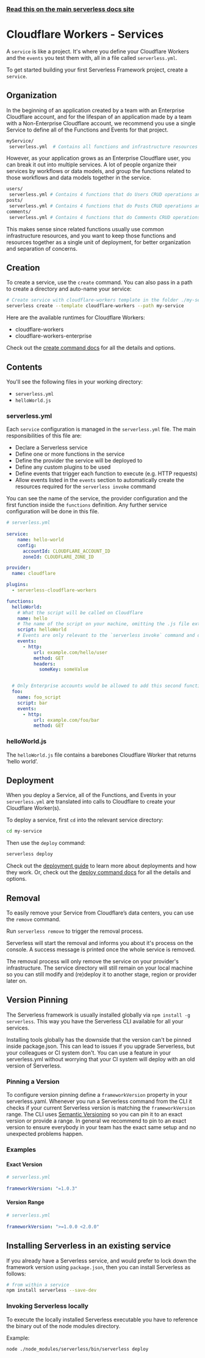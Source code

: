 <!--
title: Serverless Framework - Cloudflare Workers Guide - Services
menuText: Services
menuOrder: 4
description: How to manage and configure Serverless services, which contain your Cloudflare Workers and their events.
layout: Doc
-->
 
<!-- DOCS-SITE-LINK:START automatically generated  -->
### [Read this on the main serverless docs site](https://www.serverless.com/framework/docs/providers/cloudflare/guide/services)
<!-- DOCS-SITE-LINK:END -->
 
# Cloudflare Workers - Services
 
A `service` is like a project. It's where you define your Cloudflare Workers and the `events` you test them with, all in a file called `serverless.yml`.
 
To get started building your first Serverless Framework project, create a `service`.
 
## Organization
 
In the beginning of an application created by a team with an Enterprise Cloudflare account, and for the lifespan of an application made by a team with a Non-Enterprise Cloudflare account, we recommend you use a single Service to define all of the Functions and Events for that project.
 
```bash
myService/
 serverless.yml  # Contains all functions and infrastructure resources
```
 
However, as your application grows as an Enterprise Cloudflare user, you can break it out into multiple services.  A lot of people organize their services by workflows or data models, and group the functions related to those workflows and data models together in the service.
 
```bash
users/
 serverless.yml # Contains 4 functions that do Users CRUD operations and the Users database
posts/
 serverless.yml # Contains 4 functions that do Posts CRUD operations and the Posts database
comments/
 serverless.yml # Contains 4 functions that do Comments CRUD operations and the Comments database
```
 
This makes sense since related functions usually use common infrastructure resources, and you want to keep those functions and resources together as a single unit of deployment, for better organization and separation of concerns.
 
## Creation
 
To create a service, use the `create` command. You can also pass in a path to create a directory and auto-name your service:
 
```bash
# Create service with cloudflare-workers template in the folder ./my-service
serverless create --template cloudflare-workers --path my-service
```
 
Here are the available runtimes for Cloudflare Workers:
 
* cloudflare-workers
* cloudflare-workers-enterprise
 
Check out the [create command docs](../cli-reference/create) for all the details and options.
 
## Contents
 
You'll see the following files in your working directory:
 
- `serverless.yml`
- `helloWorld.js`
 
### serverless.yml
 
Each `service` configuration is managed in the `serverless.yml` file. The main responsibilities of this file are:
 
- Declare a Serverless service
- Define one or more functions in the service
 - Define the provider the service will be deployed to
 - Define any custom plugins to be used
 - Define events that trigger each function to execute (e.g. HTTP requests)
 - Allow events listed in the `events` section to automatically create the resources required for the `serverless invoke` command
 
You can see the name of the service, the provider configuration and the first function inside the `functions` definition. Any further service configuration will be done in this file.
 
```yml
# serverless.yml
 
service:
    name: hello-world
    config:
      accountId: CLOUDFLARE_ACCOUNT_ID 
      zoneId: CLOUDFLARE_ZONE_ID 

provider:
  name: cloudflare

plugins:
  - serverless-cloudflare-workers

functions:
  helloWorld:
    # What the script will be called on Cloudflare
    name: hello
    # The name of the script on your machine, omitting the .js file extension
    script: helloWorld
    # Events are only relevant to the `serverless invoke` command and don’t affect deployment in any way
    events:
      - http:
          url: example.com/hello/user
          method: GET
          headers:
            someKey: someValue


  # Only Enterprise accounts would be allowed to add this second function and its corresponding route above
  foo:
    name: foo_script
    script: bar
    events:
      - http:
          url: example.com/foo/bar
          method: GET

```
 
### helloWorld.js
 
The `helloWorld.js` file contains a barebones Cloudflare Worker that returns ‘hello world’.
 
## Deployment
 
When you deploy a Service, all of the Functions, and Events in your `serverless.yml` are translated into calls to Cloudflare to create your Cloudflare Worker(s).
 
To deploy a service, first `cd` into the relevant service directory:
 
```bash
cd my-service
```
 
Then use the `deploy` command:
 
```bash
serverless deploy
```
 
Check out the [deployment guide](./deploying.md) to learn more about deployments and how they work.  Or, check out the [deploy command docs](../cli-reference/deploy.md) for all the details and options.
 
## Removal
 
To easily remove your Service from Cloudflare’s data centers, you can use the `remove` command.
 
Run `serverless remove` to trigger the removal process.
 
Serverless will start the removal and informs you about it's process on the console. A success message is printed once the whole service is removed.
 
The removal process will only remove the service on your provider's infrastructure. The service directory will still remain on your local machine so you can still modify and (re)deploy it to another stage, region or provider later on.
 
## Version Pinning
 
The Serverless framework is usually installed globally via `npm install -g serverless`. This way you have the Serverless CLI available for all your services.
 
Installing tools globally has the downside that the version can't be pinned inside package.json. This can lead to issues if you upgrade Serverless, but your colleagues or CI system don't. You can use a feature in your serverless.yml without worrying that your CI system will deploy with an old version of Serverless.
 
### Pinning a Version
 
To configure version pinning define a `frameworkVersion` property in your serverless.yaml. Whenever you run a Serverless command from the CLI it checks if your current Serverless version is matching the `frameworkVersion` range. The CLI uses [Semantic Versioning](http://semver.org/) so you can pin it to an exact version or provide a range. In general we recommend to pin to an exact version to ensure everybody in your team has the exact same setup and no unexpected problems happen.
 
### Examples
 
#### Exact Version
 
```yml
# serverless.yml
 
frameworkVersion: "=1.0.3"
```
 
#### Version Range
 
```yml
# serverless.yml
 
frameworkVersion: ">=1.0.0 <2.0.0"
```
 
 
## Installing Serverless in an existing service
 
If you already have a Serverless service, and would prefer to lock down the framework version using `package.json`, then you can install Serverless as follows:
 
```bash
# from within a service
npm install serverless --save-dev
```
 
### Invoking Serverless locally
 
To execute the locally installed Serverless executable you have to reference the binary out of the node modules directory.
 
Example:
```
node ./node_modules/serverless/bin/serverless deploy
```

